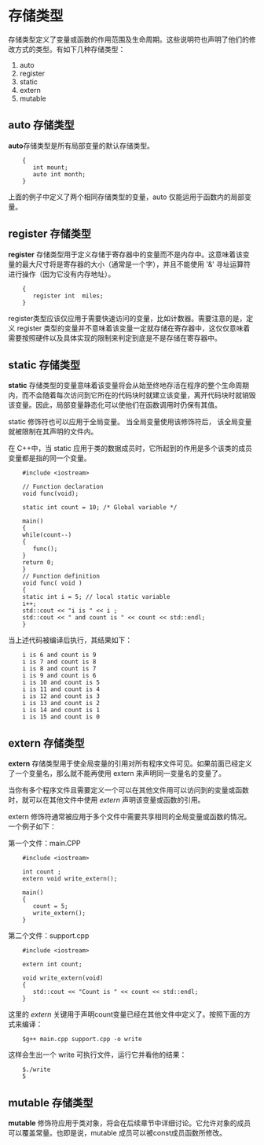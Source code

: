 # 存储类型  

存储类型定义了变量或函数的作用范围及生命周期。这些说明符也声明了他们的修改方式的类型。有如下几种存储类型：

1. auto  
2. register  
3. static  
4. extern  
5. mutable 


## auto 存储类型  

**auto**存储类型是所有局部变量的默认存储类型。

```
    {
       int mount;
       auto int month;
    }
```

上面的例子中定义了两个相同存储类型的变量，auto 仅能运用于函数内的局部变量。

## register 存储类型 

**register** 存储类型用于定义存储于寄存器中的变量而不是内存中。这意味着该变量的最大尺寸将是寄存器的大小（通常是一个字），并且不能使用 '&' 寻址运算符进行操作（因为它没有内存地址）。

```    
    {
       register int  miles;
    }
```

register类型应该仅应用于需要快速访问的变量，比如计数器。需要注意的是，定义 register 类型的变量并不意味着该变量一定就存储在寄存器中，这仅仅意味着需要按照硬件以及具体实现的限制来判定到底是不是存储在寄存器中。  

## static 存储类型 

**static** 存储类型的变量意味着该变量将会从始至终地存活在程序的整个生命周期内，而不会随着每次访问到它所在的代码块时就建立该变量，离开代码块时就销毁该变量。因此，局部变量静态化可以使他们在函数调用时仍保有其值。  

static 修饰符也可以应用于全局变量。 当全局变量使用该修饰符后， 该全局变量就被限制在其声明的文件内。  

在 C++中，当 static 应用于类的数据成员时，它所起到的作用是多个该类的成员变量都是指的同一个变量。  

```
    #include <iostream>
     
    // Function declaration
    void func(void);
     
    static int count = 10; /* Global variable */
     
    main()
    {
    while(count--)
    {
       func();
    }
    return 0;
    }
    // Function definition
    void func( void )
    {
    static int i = 5; // local static variable
    i++;
    std::cout << "i is " << i ;
    std::cout << " and count is " << count << std::endl;
    }
```

当上述代码被编译后执行，其结果如下：

```
    i is 6 and count is 9
    i is 7 and count is 8
    i is 8 and count is 7
    i is 9 and count is 6
    i is 10 and count is 5
    i is 11 and count is 4
    i is 12 and count is 3
    i is 13 and count is 2
    i is 14 and count is 1
    i is 15 and count is 0
```

## extern 存储类型 

**extern** 存储类型用于使全局变量的引用对所有程序文件可见。如果前面已经定义了一个变量名，那么就不能再使用 extern 来声明同一变量名的变量了。

当你有多个程序文件且需要定义一个可以在其他文件用可以访问到的变量或函数时，就可以在其他文件中使用 *extern* 声明该变量或函数的引用。  

extern 修饰符通常被应用于多个文件中需要共享相同的全局变量或函数的情况。一个例子如下：

第一个文件：main.CPP  

```
    #include <iostream>
     
    int count ;
    extern void write_extern();
     
    main()
    {
       count = 5;
       write_extern();
    }
```

第二个文件：support.cpp

```
    #include <iostream>
     
    extern int count;
     
    void write_extern(void)
    {
       std::cout << "Count is " << count << std::endl;
    }
```

这里的 *extern* 关键用于声明count变量已经在其他文件中定义了。按照下面的方式来编译：


```
    $g++ main.cpp support.cpp -o write
```

这样会生出一个 write 可执行文件，运行它并看他的结果：

```
    $./write
    5
```

## mutable 存储类型  

**mutable** 修饰符应用于类对象，将会在后续章节中详细讨论。它允许对象的成员可以覆盖常量。也即是说，mutable 成员可以被const成员函数所修改。